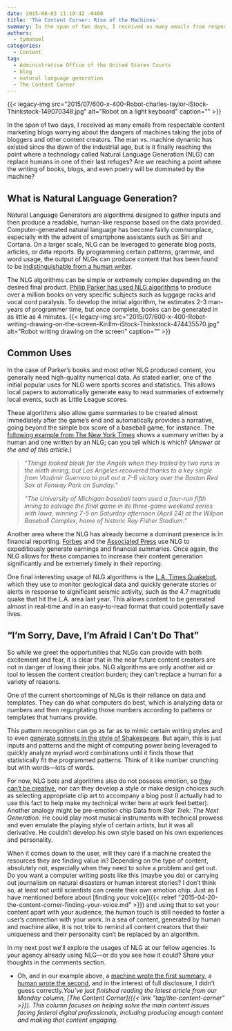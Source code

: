 ```yaml
---
date: 2015-08-03 11:10:42 -0400
title: 'The Content Corner: Rise of the Machines'
summary: In the span of two days, I received as many emails from respectable content marketing blogs worrying about the dangers of machines taking the jobs of bloggers and other content creators. The man vs. machine dynamic has existed since the dawn of the industrial age, but is it finally reaching the point where a technology
authors:
  - tymanuel
categories:
  - Content
tag:
  - Administrative Office of the United States Courts
  - blog
  - natural language generation
  - The Content Corner
---
```


{{< legacy-img src="2015/07/600-x-400-Robot-charles-taylor-iStock-Thinkstock-149070348.jpg" alt="Robot on a light keyboard" caption="" >}} 

In the span of two days, I received as many emails from respectable content marketing blogs worrying about the dangers of machines taking the jobs of bloggers and other content creators. The man vs. machine dynamic has existed since the dawn of the industrial age, but is it finally reaching the point where a technology called Natural Language Generation (NLG) can replace humans in one of their last refuges? Are we reaching a point where the writing of books, blogs, and even poetry will be dominated by the machine?

## What is Natural Language Generation?

Natural Language Generators are algorithms designed to gather inputs and then produce a readable, human-like response based on the data provided. Computer-generated natural language has become fairly commonplace, especially with the advent of smartphone assistants such as Siri and Cortana. On a larger scale, NLG can be leveraged to generate blog posts, articles, or data reports. By programming certain patterns, grammar, and word usage, the output of NLGs can produce content that has been found to be [indistinguishable from a human writer](http://www.tandfonline.com/doi/pdf/10.1080/17512786.2014.883116).

The NLG algorithms can be simple or extremely complex depending on the desired final product. [Philip Parker has used NLG algorithms](http://www.huffingtonpost.com/2013/02/11/philip-parker-books_n_2648820.html) to produce over a million books on very specific subjects such as luggage racks and vocal cord paralysis. To develop the initial algorithm, he estimates 2-3 man-years of programmer time, but once complete, books can be generated in as little as 4 minutes. {{< legacy-img src="2015/07/600-x-400-Robot-writing-drawing-on-the-screen-Kirillm-iStock-Thinkstock-474435570.jpg" alt="Robot writing drawing on the screen" caption="" >}} 

## Common Uses

In the case of Parker’s books and most other NLG produced content, you generally need high-quality numerical data. As stated earlier, one of the initial popular uses for NLG were sports scores and statistics. This allows local papers to automatically generate easy to read summaries of extremely local events, such as Little League scores.

These algorithms also allow game summaries to be created almost immediately after the game’s end and automatically provides a narrative, going beyond the simple box score of a baseball game, for instance. The [following example from The New York Times](http://www.nytimes.com/2015/03/08/opinion/sunday/if-an-algorithm-wrote-this-how-would-you-even-know.html?_r=1) shows a summary written by a human and one written by an NLG; can you tell which is which? (_Answer at the end of this article._)

> _“Things looked bleak for the Angels when they trailed by two runs in the ninth inning, but Los Angeles recovered thanks to a key single from Vladimir Guerrero to pull out a 7-6 victory over the Boston Red Sox at Fenway Park on Sunday.”_
> 
> _“The University of Michigan baseball team used a four-run fifth inning to salvage the final game in its three-game weekend series with Iowa, winning 7-5 on Saturday afternoon (April 24) at the Wilpon Baseball Complex, home of historic Ray Fisher Stadium.”_

Another area where the NLG has already become a dominant presence is in financial reporting. [Forbes](http://www.forbes.com/sites/narrativescience/2015/07/22/forbes-earnings-preview-vodafone/) and the [Associated Press](http://news.yahoo.com/ge-2q-profit-climbs-13-percent-110903999--finance.html) use NLG to expeditiously generate earnings and financial summaries. Once again, the NLG allows for these companies to increase their content generation significantly and be extremely timely in their reporting.

One final interesting usage of NLG algorithms is the [L.A. Times Quakebot](http://www.slate.com/blogs/future_tense/2014/03/17/quakebot_los_angeles_times_robot_journalist_writes_article_on_la_earthquake.html), which they use to monitor geological data and quickly generate stories or alerts in response to significant seismic activity, such as the 4.7 magnitude quake that hit the L.A. area last year. This allows content to be generated almost in real-time and in an easy-to-read format that could potentially save lives.

## “I’m Sorry, Dave, I’m Afraid I Can’t Do That”

So while we greet the opportunities that NLGs can provide with both excitement and fear, it is clear that in the near future content creators are not in danger of losing their jobs. NLG algorithms are only another aid or tool to lessen the content creation burden; they can’t replace a human for a variety of reasons.

One of the current shortcomings of NLGs is their reliance on data and templates. They can do what computers do best, which is analyzing data or numbers and then regurgitating those numbers according to patterns or templates that humans provide.

This pattern recognition can go as far as to mimic certain writing styles and to even [generate sonnets in the style of Shakespeare](http://techcrunch.com/2014/01/26/swift-speare/). But again, this is just inputs and patterns and the might of computing power being leveraged to quickly analyze myriad word combinations until it finds those that statistically fit the programmed patterns. Think of it like number crunching but with words—lots of words.

For now, NLG bots and algorithms also do not possess emotion, so [they can’t be creative](http://www.copyblogger.com/algorithm-writing), nor can they develop a style or make design choices such as selecting appropriate clip art to accompany a blog post (I actually had to use this fact to help make my technical writer here at work feel better). Another analogy might be pre-emotion chip Data from _Star Trek: The Next Generation._ He could play most musical instruments with technical prowess and even emulate the playing style of certain artists, but it was all derivative. He couldn’t develop his own style based on his own experiences and personality.

When it comes down to the user, will they care if a machine created the resources they are finding value in? Depending on the type of content, absolutely not, especially when they need to solve a problem and get out. Do you want a computer writing posts like this (maybe you do) or carrying out journalism on natural disasters or human interest stories? I don&#8217;t think so, at least not until scientists can create their own emotion chip. Just as I have mentioned before about [finding your voice]({{< relref "2015-04-20-the-content-corner-finding-your-voice.md" >}}) and using that to set your content apart with your audience, the human touch is still needed to foster a user’s connection with your work. In a sea of content, generated by human and machine alike, it is not trite to remind all content creators that their uniqueness and their personality can’t be replaced by an algorithm.

In my next post we&#8217;ll explore the usages of NLG at our fellow agencies. Is your agency already using NLG—or do you see how it could? Share your thoughts in the comments section.

* Oh, and in our example above, a [machine wrote the first summary](http://mediadecoder.blogs.nytimes.com/2009/10/19/the-robots-are-coming-oh-theyre-here/?_r=0), a [human wrote the second](http://www.bloomberg.com/bw/magazine/content/10_19/b4177037188386.htm), and in the interest of full disclosure, I didn’t guess correctly._You’ve just finished reading the latest article from our Monday column, [The Content Corner]({{< link "tag/the-content-corner" >}}). This column focuses on helping solve the main content issues facing federal digital professionals, including producing enough content and making that content engaging._